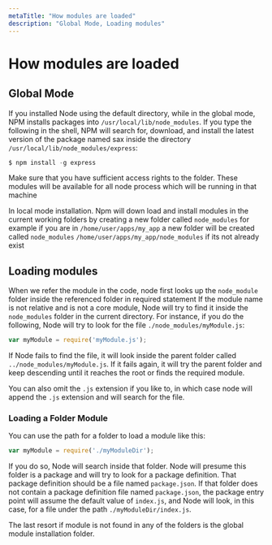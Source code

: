 ```yaml
---
metaTitle: "How modules are loaded"
description: "Global Mode, Loading modules"
---
```


# How modules are loaded



## Global Mode


If you installed Node using the default directory, while in the global mode, NPM installs packages into `/usr/local/lib/node_modules`. If you type the following in the shell, NPM will search for, download, and install the latest version of the package named sax inside the directory `/usr/local/lib/node_modules/express`:

```js
$ npm install -g express

```

Make sure that you have sufficient access rights to the folder. These modules will be available for all node process which will be running in that machine

In local mode installation. Npm will down load and install modules in the current working folders by creating a new folder called `node_modules` for example if you are in `/home/user/apps/my_app` a new folder will be created called `node_modules` `/home/user/apps/my_app/node_modules` if its not already exist



## Loading modules


When we refer the module in the code, node first looks up the `node_module` folder inside the referenced folder in required statement
If the module name is not relative and is not a core module, Node will try to find it inside the `node_modules` folder in the current directory.
For instance, if you do the following, Node will try to look for the file `./node_modules/myModule.js`:

```js
var myModule = require('myModule.js');

```

If Node fails to find the file, it will look inside the parent folder called `../node_modules/myModule.js`. If it fails again, it will try the parent folder and keep descending until it reaches the root or finds the required module.

You can also omit the `.js` extension if you like to, in which case node will append the `.js` extension and will search for the file.

### Loading a Folder Module

You can use the path for a folder to load a module like this:

```js
var myModule = require('./myModuleDir');

```

If you do so, Node will search inside that folder. Node will presume this folder is a package and will try to look for a package definition. That package definition should be a file named `package.json`.
If that folder does not contain a package definition file named `package.json`, the package entry point will assume the default value of `index.js`, and Node will look, in this case, for a file under the path `./myModuleDir/index.js`.

The last resort if module is not found in any of the folders is the global module  installation folder.


